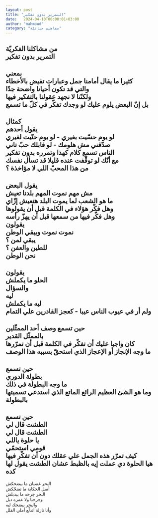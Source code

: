 ```yaml
---
layout: post
title: "التمرير بدون تفكير"
date:   2024-04-10T00:00:01+03:00
author: "mahmoud"
category: "مفاهيم حياتيّة"
---
```



من مشاكلنا الفكريّة  
التمرير بدون تفكير  
-------  
بمعني  
كثيرا ما يقال أمامنا جمل وعبارات تفيض بالأخطاء  
والتي قد تكون أحيانا واضحة جدّا  
ولكنّنا لا نجهد عقولنا بالتفكير فيها  
بل إنّ البعض يلوم عليك لو وجدك تفكّر في كلّ ما
تسمع  
--------  
كمثال  
يقول أحدهم  
لو يوم حسّيت بغيري - لو يوم حنّيت لغيري  
صدّقني مش هلومك - لو قابلك حبّ تاني  
الناس تسمع كلام كهذا وتمرره بدون تفكير  
مع أنّك لو توقّفت عنده قليلا قد تسأل نفسك  
من هذا المحبّ اللي لا مؤاخذة ؟  
-------  
يقول البعض  
مش مهم نموت المهم بلدنا تعيش  
ما هو الشعب لما يموت البلد هتعيش إزّاي  
وهل فكّر هؤلاء في الكلمة قبل أن يقولوها  
وهل فكّر فيها من سمعها قبل أن يهزّ رأسه  
يقولون  
نموت نموت ويبقي الوطن  
يبقي لمن ؟  
للطين والعفن ؟  
نحن الوطن  
-------  
يقولون  
الحلو ما يكملش  
والسؤال  
ليه  
ليه ما يكملش  
ولم أر في عيوب الناس عيبا - كعجز القادرين علي
التمام  
-------  
حين تسمع وصف أحد الممثّلين  
بالممثّل القدير  
كان واجبا عليك أن تفكّر في الكلمة قبل أن تمرّرها  
ما وجه الإنجاز أو الإعجاز الذي استحقّ بسببه هذا
الوصف  
-------  
حين تسمع  
بطولة الدوري  
ما وجه البطولة في ذلك  
وما هو الشئ العظيم الرائع الماتع الذي استدعي تسميتها
بالبطولة  
---------  
حين تسمع  
الطشت قال لي  
الطشت قال لي  
يا حلوة ياللي  
قومي استحمّي  
كيف تمرّر هذه الجمل علي عقلك دون أن تفكّر فيها  
هيا الحلوة دي عملت إيه بالظبط عشان الطشت يقول لها
كده  
--------  
البحر غضبان ما بيضحكش  
أصل الحكاية ما تضحّكش  
البحر جرحه ما بيدبلش  
وجرحنا ولا عمره دبل  
والبحر بيضحك ليه  
وأنا نازلة اتدلّع أملي القلل
